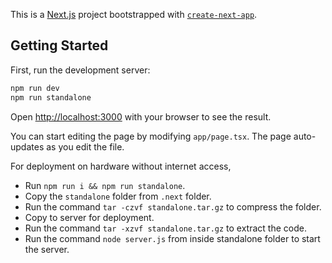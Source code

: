 This is a [Next.js](https://nextjs.org/) project bootstrapped with [`create-next-app`](https://github.com/vercel/next.js/tree/canary/packages/create-next-app).

## Getting Started

First, run the development server:

```bash
npm run dev
npm run standalone
```

Open [http://localhost:3000](http://localhost:3000) with your browser to see the result.

You can start editing the page by modifying `app/page.tsx`. The page auto-updates as you edit the file.

For deployment on hardware without internet access,
 * Run `npm run i && npm run standalone`.
 * Copy the `standalone` folder from `.next` folder.
 * Run the command `tar -czvf standalone.tar.gz` to compress the folder.
 * Copy to server for deployment.
 * Run the command `tar -xzvf standalone.tar.gz` to extract the code.
 * Run the command `node server.js` from inside standalone folder to start the server.
